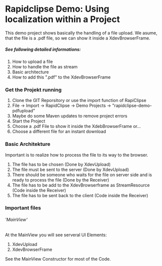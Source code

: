 # Rapidclipse Demo: Using localization within a Project

This demo project shows basically the handling of a file upload. We asume, that the file is a .pdf file, so we can show it inside a XdevBrowserFrame. 

##### See following detailed informations:
1. How to upload a file
2. How to handle the file as stream
3. Basic architecture
4. How to add this ".pdf" to the XdevBrowserFrame

### Get the Projekt running 
1. Clone the GIT Reporsitory or use the import function of RapiClipse
2. File -> Import -> RapidClipse -> Demo Projects -> "rapidclipse-demo-pdfupload"
3. Maybe do some Maven updates to remove project errors 
4. Start the Project
5. Choose a .pdf File to show it inside the XdebBrowserFrame or...
6. Choose a different file for an instant download

### Basic Architekture

Important is to realize how to process the file to its way to the browser.

1. The file has to be chosen (Done by XdevUpload)
2. The file must be sent to the server (Done by XdevUpload)
3. There should be someone who waits for the file on server side and is ready to process the file (Done by the Receiver)
4. The file has to be add to the XdevBrowserframe as StreamResource (Code inside the Receiver)
5. The file has to be sent back to the client (Code inside the Receiver)

### Important files

###### 'MainView'
At the MainView you will see serveral UI Elements:

1. XdevUpload
2. XdevBrowserFrame

See the MainView Constructor for most of the Code.
